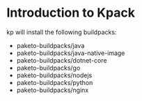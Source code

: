 # Introduction to Kpack

kp will install the following buildpacks:

- paketo-buildpacks/java
- paketo-buildpacks/java-native-image
- paketo-buildpacks/dotnet-core
- paketo-buildpacks/go
- paketo-buildpacks/nodejs
- paketo-buildpacks/python
- paketo-buildpacks/nginx
